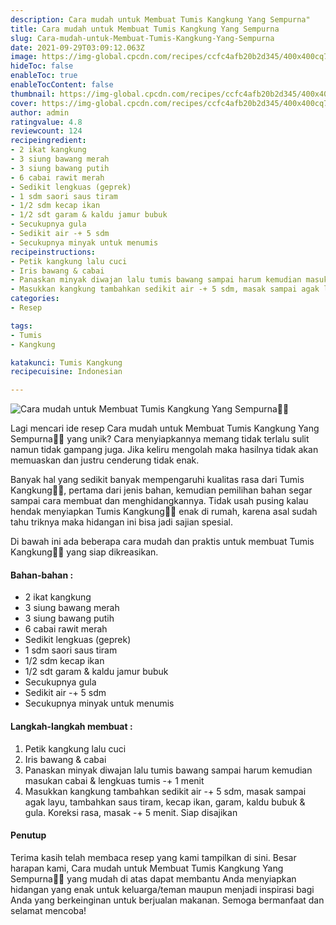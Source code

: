 ```yaml
---
description: Cara mudah untuk Membuat Tumis Kangkung Yang Sempurna"
title: Cara mudah untuk Membuat Tumis Kangkung Yang Sempurna
slug: Cara-mudah-untuk-Membuat-Tumis-Kangkung-Yang-Sempurna
date: 2021-09-29T03:09:12.063Z
image: https://img-global.cpcdn.com/recipes/ccfc4afb20b2d345/400x400cq70/photo.jpg
hideToc: false
enableToc: true
enableTocContent: false
thumbnail: https://img-global.cpcdn.com/recipes/ccfc4afb20b2d345/400x400cq70/photo.jpg
cover: https://img-global.cpcdn.com/recipes/ccfc4afb20b2d345/400x400cq70/photo.jpg
author: admin
ratingvalue: 4.8
reviewcount: 124
recipeingredient:
- 2 ikat kangkung
- 3 siung bawang merah
- 3 siung bawang putih
- 6 cabai rawit merah
- Sedikit lengkuas (geprek)
- 1 sdm saori saus tiram
- 1/2 sdm kecap ikan
- 1/2 sdt garam & kaldu jamur bubuk
- Secukupnya gula
- Sedikit air -+ 5 sdm
- Secukupnya minyak untuk menumis
recipeinstructions:
- Petik kangkung lalu cuci
- Iris bawang & cabai
- Panaskan minyak diwajan lalu tumis bawang sampai harum kemudian masukan cabai & lengkuas tumis -+ 1 menit
- Masukkan kangkung tambahkan sedikit air -+ 5 sdm, masak sampai agak layu, tambahkan saus tiram, kecap ikan, garam, kaldu bubuk & gula. Koreksi rasa, masak -+ 5 menit. Siap disajikan
categories:
- Resep

tags:
- Tumis
- Kangkung

katakunci: Tumis Kangkung
recipecuisine: Indonesian

---
```


![Cara mudah untuk Membuat Tumis Kangkung Yang Sempurna👩‍🍳](https://img-global.cpcdn.com/recipes/ccfc4afb20b2d345/400x400cq70/photo.jpg)

Lagi mencari ide resep Cara mudah untuk Membuat Tumis Kangkung Yang Sempurna👩‍🍳 yang unik? Cara menyiapkannya memang tidak terlalu sulit namun tidak gampang juga. Jika keliru mengolah maka hasilnya tidak akan memuaskan dan justru cenderung tidak enak.

Banyak hal yang sedikit banyak mempengaruhi kualitas rasa dari Tumis Kangkung👩‍🍳, pertama dari jenis bahan, kemudian pemilihan bahan segar sampai cara membuat dan menghidangkannya. Tidak usah pusing kalau hendak menyiapkan Tumis Kangkung👩‍🍳 enak di rumah, karena asal sudah tahu triknya maka hidangan ini bisa jadi sajian spesial.

Di bawah ini ada beberapa cara mudah dan praktis untuk membuat Tumis Kangkung👩‍🍳 yang siap dikreasikan.

<!--inarticleads1-->

#### Bahan-bahan :

- 2 ikat kangkung
- 3 siung bawang merah
- 3 siung bawang putih
- 6 cabai rawit merah
- Sedikit lengkuas (geprek)
- 1 sdm saori saus tiram
- 1/2 sdm kecap ikan
- 1/2 sdt garam & kaldu jamur bubuk
- Secukupnya gula
- Sedikit air -+ 5 sdm
- Secukupnya minyak untuk menumis

<!--inarticleads2-->

#### Langkah-langkah membuat :

1. Petik kangkung lalu cuci
1. Iris bawang & cabai
1. Panaskan minyak diwajan lalu tumis bawang sampai harum kemudian masukan cabai & lengkuas tumis -+ 1 menit
1. Masukkan kangkung tambahkan sedikit air -+ 5 sdm, masak sampai agak layu, tambahkan saus tiram, kecap ikan, garam, kaldu bubuk & gula. Koreksi rasa, masak -+ 5 menit. Siap disajikan

#### Penutup

Terima kasih telah membaca resep yang kami tampilkan di sini. Besar harapan kami, Cara mudah untuk Membuat Tumis Kangkung Yang Sempurna👩‍🍳 yang mudah di atas dapat membantu Anda menyiapkan hidangan yang enak untuk keluarga/teman maupun menjadi inspirasi bagi Anda yang berkeinginan untuk berjualan makanan. Semoga bermanfaat dan selamat mencoba!